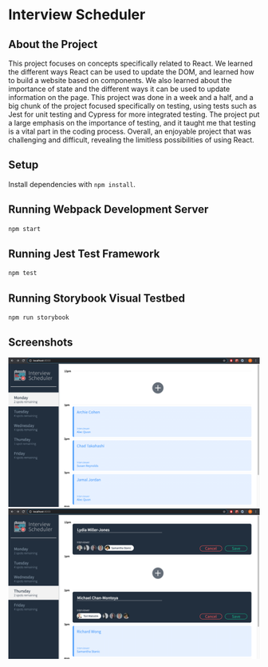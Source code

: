 # Interview Scheduler

## About the Project
  This project focuses on concepts specifically related to React. We learned the different ways React can be used to update the DOM, and learned how to build a website based on components. We also learned about the importance of state and the different ways it can be used to update information on the page. This project was done in a week and a half, and a big chunk of the project focused specifically on testing, using tests such as Jest for unit testing and Cypress for more integrated testing. The project put a large emphasis on the importance of testing, and it taught me that testing is a vital part in the coding process. Overall, an enjoyable project that was challenging and difficult, revealing the limitless possibilities of using React.  

## Setup

Install dependencies with `npm install`.

## Running Webpack Development Server

```sh
npm start
```

## Running Jest Test Framework

```sh
npm test
```

## Running Storybook Visual Testbed

```sh
npm run storybook
```
## Screenshots

!["The default page of Interview Scheduler"](https://github.com/princeton98/scheduler/blob/master/docs/mainPage.png?raw=true)
!["The forms used in the page"](https://github.com/princeton98/scheduler/blob/master/docs/forms.png?raw=true)